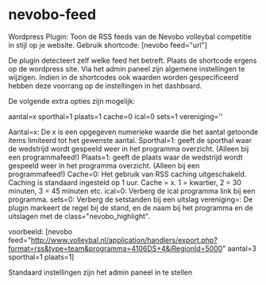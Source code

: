 nevobo-feed
===========

Wordpress Plugin: Toon de RSS feeds van de Nevobo volleybal competitie in stijl op je website. Gebruik shortcode: [nevobo feed="url"]

De plugin detecteert zelf welke feed het betreft. Plaats de shortcode ergens op de wordpress site.
Via het admin paneel zijn algemene instellingen te wijzigen. Indien in de shortcodes ook waarden worden gespecificeerd hebben deze voorrang op de instellingen in het dashboard. 

De volgende extra opties zijn mogelijk:

aantal=x 
sporthal=1
plaats=1
cache=0
ical=0
sets=1
vereniging='<verenigingsnaam of een deel ervan>'

Aantal=x: De x is een opgegeven numerieke waarde die het aantal getoonde items limiteerd tot het gewenste aantal.
Sporthal=1: geeft de sporthal waar de wedstrijd wordt gespeeld weer in het programma overzicht. (Alleen bij een programmafeed!)
Plaats=1: geeft de plaats waar de wedstrijd wordt gespeeld weer in het programma overzicht. (Alleen bij een programmafeed!)
Cache=0: Het gebruik van RSS caching uitgeschakeld. Caching is standaard ingesteld op 1 uur. Cache = x. 1 = kwartier, 2 = 30 minuten, 3 = 45 minuten etc.
ical=0: Verberg de ical programma link bij een programma.
sets=0: Verberg de setstanden bij een uitslag 
vereniging=<verenigingsnaam>: De plugin markeert de regel bij de stand, en de naam bij het programma en de uitslagen met de class="nevobo_highlight".

voorbeeld: [nevobo feed="http://www.volleybal.nl/application/handlers/export.php?format=rss&type=team&programma=4106DS+4&iRegionId=5000" aantal=3 sporthal=1 plaats=1]

Standaard instellingen zijn het admin paneel in te stellen